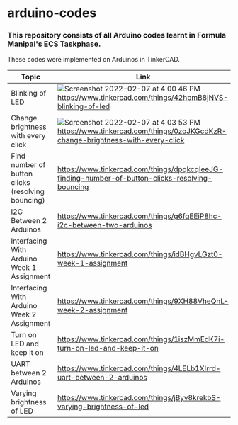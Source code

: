 # arduino-codes
### This repository consists of all Arduino codes learnt in Formula Manipal's ECS Taskphase. ###

These codes were implemented on Arduinos in TinkerCAD.

Topic | Link
----- | ---------
Blinking of LED |![Screenshot 2022-02-07 at 4 00 46 PM](https://user-images.githubusercontent.com/82862036/152771169-a0c1373f-b436-4092-82d5-4a91b5fa3c9b.png) https://www.tinkercad.com/things/42hpmB8jNVS-blinking-of-led
Change brightness with every click | ![Screenshot 2022-02-07 at 4 03 53 PM](https://user-images.githubusercontent.com/82862036/152771674-3e633b03-bfe3-41bc-a078-6588c181bb45.png) https://www.tinkercad.com/things/0zoJKGcdKzR-change-brightness-with-every-click
Find number of button clicks (resolving bouncing) | https://www.tinkercad.com/things/dpqkcqIeeJG-finding-number-of-button-clicks-resolving-bouncing
I2C Between 2 Arduinos | https://www.tinkercad.com/things/g6fqEEiP8hc-i2c-between-two-arduinos
Interfacing With Arduino Week 1 Assignment | https://www.tinkercad.com/things/idBHgvLGzt0-week-1-assignment
Interfacing With Arduino Week 2 Assignment | https://www.tinkercad.com/things/9XH88VheQnL-week-2-assignment
Turn on LED and keep it on | https://www.tinkercad.com/things/1iszMmEdK7i-turn-on-led-and-keep-it-on
UART between 2 Arduinos | https://www.tinkercad.com/things/4LELb1XIrrd-uart-between-2-arduinos
Varying brightness of LED | https://www.tinkercad.com/things/jByv8krekbS-varying-brightness-of-led
